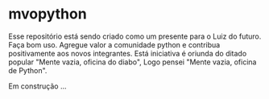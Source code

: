 # mvopython
Esse repositório está sendo criado como um presente para o Luiz do futuro.  Faça bom uso. Agregue valor a comunidade python e contribua positivamente aos novos integrantes. Está iniciativa é oriunda do ditado popular "Mente vazia, oficina do diabo", Logo pensei "Mente vazia, oficina de Python".


Em construção ...
